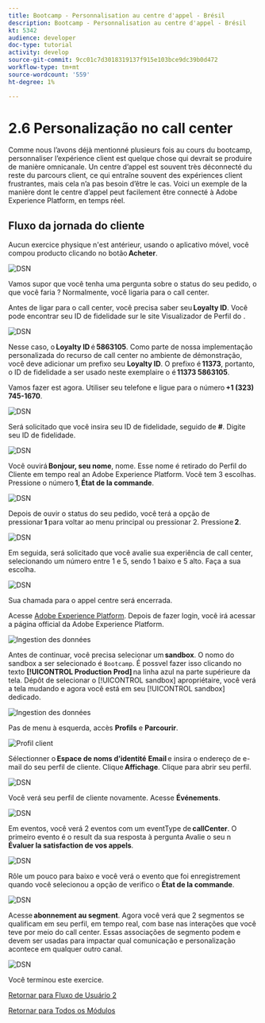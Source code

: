 ```yaml
---
title: Bootcamp - Personnalisation au centre d'appel - Brésil
description: Bootcamp - Personnalisation au centre d'appel - Brésil
kt: 5342
audience: developer
doc-type: tutorial
activity: develop
source-git-commit: 9cc01c7d3018319137f915e103bce9dc39b0d472
workflow-type: tm+mt
source-wordcount: '559'
ht-degree: 1%

---
```


# 2.6 Personalização no call center

Comme nous l’avons déjà mentionné plusieurs fois au cours du bootcamp, personnaliser l’expérience client est quelque chose qui devrait se produire de manière omnicanale. Un centre d’appel est souvent très déconnecté du reste du parcours client, ce qui entraîne souvent des expériences client frustrantes, mais cela n’a pas besoin d’être le cas. Voici un exemple de la manière dont le centre d’appel peut facilement être connecté à Adobe Experience Platform, en temps réel.

## Fluxo da jornada do cliente

Aucun exercice physique n&#39;est antérieur, usando o aplicativo móvel, você compou producto clicando no botão **Acheter**.

![DSN](./images/app20.png)

Vamos supor que você tenha uma pergunta sobre o status do seu pedido, o que você faria ? Normalmente, você ligaria para o call center.

Antes de ligar para o call center, você precisa saber seu **Loyalty ID**. Você pode encontrar seu ID de fidelidade sur le site Visualizador de Perfil do .

![DSN](./images/cc1.png)

Nesse caso, o **Loyalty ID** é **5863105**. Como parte de nossa implementação personalizada do recurso de call center no ambiente de démonstração, você deve adicionar um prefixo seu **Loyalty ID**. O prefixo é **11373**, portanto, o ID de fidelidade a ser usado neste exemplaire o é **11373 5863105**.

Vamos fazer est agora. Utiliser seu telefone e ligue para o número **+1 (323) 745-1670**.

![DSN](./images/cc2.png)

Será solicitado que você insira seu ID de fidelidade, seguido de **#**. Digite seu ID de fidelidade.

![DSN](./images/cc3.png)

Você ouvirá **Bonjour, seu nome**, nome. Esse nome é retirado do Perfil do Cliente em tempo real an Adobe Experience Platform. Você tem 3 escolhas. Pressione o número **1**, **État de la commande**.

![DSN](./images/cc4.png)

Depois de ouvir o status do seu pedido, você terá a opção de pressionar **1** para voltar ao menu principal ou pressionar 2. Pressione **2**.

![DSN](./images/cc5.png)

Em seguida, será solicitado que você avalie sua experiência de call center, selecionando um número entre 1 e 5, sendo 1 baixo e 5 alto. Faça a sua escolha.

![DSN](./images/cc6.png)

Sua chamada para o appel centre será encerrada.

Acesse [Adobe Experience Platform](https://experience.adobe.com/platform). Depois de fazer login, você irá acessar a página official da Adobe Experience Platform.

![Ingestion des données](./images/home.png)

Antes de continuar, você precisa selecionar um **sandbox**. O nomo do sandbox a ser selecionado é ``Bootcamp``. É possvel fazer isso clicando no texto **[!UICONTROL Production Prod]** na linha azul na parte supérieure da tela. Dépôt de selecionar o [!UICONTROL sandbox] apropriétaire, você verá a tela mudando e agora você está em seu [!UICONTROL sandbox] dedicado.

![Ingestion des données](./images/sb1.png)

Pas de menu à esquerda, accès **Profils** e **Parcourir**.

![Profil client](./images/homemenu.png)

Sélectionner o **Espace de noms d’identité** **Email** e insira o endereço de e-mail do seu perfil de cliente. Clique **Affichage**. Clique para abrir seu perfil.

![DSN](./images/cc7.png)

Você verá seu perfil de cliente novamente. Acesse **Événements**.

![DSN](./images/cc8.png)

Em eventos, você verá 2 eventos com um eventType de **callCenter**. O primeiro evento é o result da sua resposta à pergunta Avalie o seu n **Évaluer la satisfaction de vos appels**.

![DSN](./images/cc9.png)

Rôle um pouco para baixo e você verá o evento que foi enregistrement quando você selecionou a opção de verifico o **État de la commande**.

![DSN](./images/cc10.png)

Acesse **abonnement au segment**. Agora você verá que 2 segmentos se qualificam em seu perfil, em tempo real, com base nas interações que você teve por meio do call center. Essas associações de segmento podem e devem ser usadas para impactar qual comunicação e personalização acontece em qualquer outro canal.

![DSN](./images/cc11.png)

Você terminou este exercice.

[Retornar para Fluxo de Usuário 2](./uc2.md)

[Retornar para Todos os Módulos](../../overview.md)
